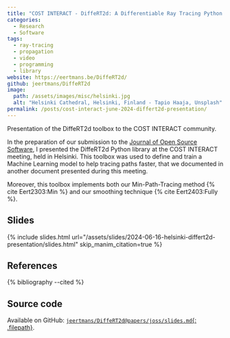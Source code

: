 ```yaml
---
title: "COST INTERACT - DiffeRT2d: A Differentiable Ray Tracing Python Framework for Radio Propagation"
categories:
  - Research
  - Software
tags:
  - ray-tracing
  - propagation
  - video
  - programming
  - library
website: https://eertmans.be/DiffeRT2d/
github: jeertmans/DiffeRT2d
image:
  path: /assets/images/misc/helsinki.jpg
  alt: "Helsinki Cathedral, Helsinki, Finland - Tapio Haaja, Unsplash"
permalink: /posts/cost-interact-june-2024-differt2d-presentation/
---
```


Presentation of the DiffeRT2d toolbox to the COST INTERACT community.

<!--more-->

In the preparation of our submission to the
[Journal of Open Source Software](https://joss.theoj.org/),
I presented the DiffeRT2d Python library at the COST INTERACT meeting, held in
Helsinki. This toolbox was used to define and train a Machine Learning model
to help tracing paths faster, that we documented in another document
presented during this meeting.

Moreover, this toolbox implements both
our Min-Path-Tracing method {% cite Eert2303:Min %}
and our smoothing technique {% cite Eert2403:Fully %}.

## Slides

{% include slides.html url="/assets/slides/2024-06-16-helsinki-differt2d-presentation/slides.html" skip_manim_citation=true %}

## References

{% bibliography --cited %}

## Source code

Available on GitHub:
[`jeertmans/DiffeRT2d@papers/joss/slides.md`{: .filepath}](https://github.com/jeertmans/DiffeRT2d/blob/main/papers/joss/slides.md).
